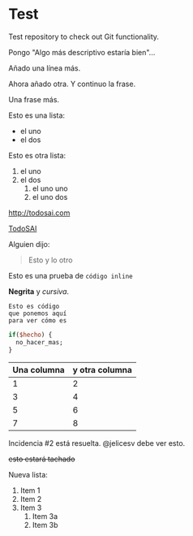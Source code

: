 # Test
Test repository to check out Git functionality.

Pongo "Algo más descriptivo estaría bien"...

Añado una línea más.

Ahora añado otra. Y continuo la frase.

Una frase más.

Esto es una lista:
* el uno
* el dos

Esto es otra lista:

1. el uno
1. el dos
    1. el uno uno
    1. el uno dos

http://todosai.com

[TodoSAI](http://todosai.com)

Alguien dijo:
> Esto
> y lo otro

Esto es una prueba de `código inline`

**Negrita** y *cursiva*.

    Esto es código
    que ponemos aquí
    para ver cómo es

```perl
if($hecho) {
  no_hacer_mas;
}
```

Una columna | y otra columna
----------- | --------------
1 | 2
3 | 4
5 | 6
7 | 8

Incidencia #2 está resuelta.
@jelicesv debe ver esto.

~~esto estará tachado~~

Nueva lista:

1. Item 1
1. Item 2
1. Item 3
   1. Item 3a
   1. Item 3b
